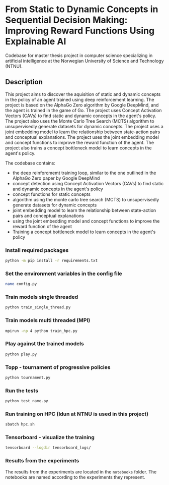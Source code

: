 # From Static to Dynamic Concepts in Sequential Decision Making: Improving Reward Functions Using Explainable AI

Codebase for master thesis project in computer science specializing in artificial intelligence at the Norwegian University of Science and Technology (NTNU).

## Description
This project aims to discover the aquisition of static and dynamic concepts in the policy of an agent trained using deep reinforcement learning. The project is based on the AlphaGo Zero algorithm by Google DeepMind, and the agent is trained in the game of Go. The project uses Concept Activation Vectors (CAVs) to find static and dynamic concepts in the agent's policy. The project also uses the Monte Carlo Tree Search (MCTS) algorithm to unsupervisedly generate datasets for dynamic concepts. The project uses a joint embedding model to learn the relationship between state-action pairs and conceptual explanations. The project uses the joint embedding model and concept functions to improve the reward function of the agent. The project also trains a concept bottleneck model to learn concepts in the agent's policy.

The codebase contains:
*   the deep reinforcmemt training loop, similar to the one outlined in the AlphaGo Zero paper by Google DeepMind
*   concept detection using Concept Activation Vectors (CAVs) to find static and dynamic concepts in the agent's policy
*   concept functions for static concepts
*   algorithm using the monte carlo tree search (MCTS) to unsupervisedly generate datasets for dynamic concepts
*   joint embedding model to learn the relationship between state-action pairs and conceptual explanations
*   using the joint embedding model and concept functions to improve the reward function of the agent
*   Training a concept bottleneck model to learn concepts in the agent's policy


### Install required packages
```bash
python -m pip install -r requirements.txt
```

### Set the environment variables in the config file
```bash
nano config.py
```

### Train models single threaded
```bash
python train_single_thread.py
```

### Train models multi threaded (MPI)
```bash
mpirun -np 4 python train_hpc.py
```

### Play against the trained models
```bash
python play.py
```

### Topp - tournament of progressive policies
```bash
python tournament.py
```

### Run the tests
```bash
python test_name.py
```

### Run training on HPC (Idun at NTNU is used in this project)
```bash
sbatch hpc.sh
```

### Tensorboard - visualize the training
```bash
tensorboard --logdir tensorboard_logs/
```

### Results from the experiments

The results from the experiments are located in the `notebooks` folder. The notebooks are named according to the experiments they represent.

